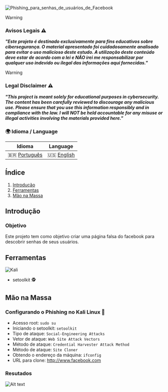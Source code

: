 ![Phishing_para_senhas_de_usuários_de_Facebook](https://github.com/user-attachments/assets/c1ae6ab6-d544-4a79-b7ee-2f42a9206134)

> [!WARNING]
> ### Avisos Legais ⚠️
> ***"Este projeto é destinado exclusivamente para fins educativos sobre cibersegurança. O material apresentado foi cuidadosamente analisado para evitar o uso malicioso deste estudo. A utilização deste conteúdo deve estar de acordo com a lei e NÃO irei me responsabilizar por qualquer uso indevido ou ilegal das informações aqui fornecidas."***

> [!WARNING]
> ### Legal Disclaimer ⚠️
> ***"This project is meant solely for educational purposes in cybersecurity. The content has been carefully reviewed to discourage any malicious use. Please ensure that you use this information responsibly and in compliance with the law. I will NOT be held accountable for any misuse or illegal activities involving the materials provided here."***

### 🌍 Idioma / Language

| Idioma      | Language  |
|-------------|-----------|
| 🇧🇷 [Português](#introdução) | 🇺🇸 [English](#introduction) |

## Índice
1. [Introdução](#introdução)
2. [Ferramentas](#ferramentas)
3. [Mão na Massa](#mão-na-massa)

## Introdução
### Objetivo
Este projeto tem como objetivo criar uma página falsa do facebook para descobrir senhas de seus usuários.

## Ferramentas

![Kali](https://img.shields.io/badge/Kali-268BEE?style=for-the-badge&logo=kalilinux&logoColor=white)
- setoolkit 🕵️

## Mão na Massa
### Configurando o Phishing no Kali Linux 👾

- Acesso root: ``` sudo su ```
- Iniciando o setoolkit: ``` setoolkit ```
- Tipo de ataque: ``` Social-Engineering Attacks ```
- Vetor de ataque: ``` Web Site Attack Vectors ```
- Método de ataque: ```Credential Harvester Attack Method ```
- Método de ataque: ``` Site Cloner ```
- Obtendo o endereço da máquina: ``` ifconfig ```
- URL para clone: http://www.facebook.com


### Resutados

![Alt text](./passwd.png "Optional title")
